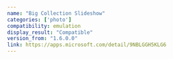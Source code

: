 ```yaml
---
name: "Big Collection Slideshow"
categories: ['photo']
compatibility: emulation
display_result: "Compatible"
version_from: "1.6.0.0"
link: https://apps.microsoft.com/detail/9NBLGGH5KLG6
---
```

